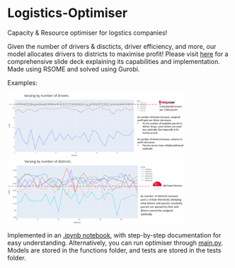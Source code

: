 # Logistics-Optimiser
 Capacity & Resource optimiser for logstics companies!

Given the number of drivers & discticts, driver efficiency, and more, our model allocates drivers to districts to maximise profit!
Please visit [here](https://docs.google.com/presentation/d/1lxU26y4mf7Nmt6frD7sL42esgbJ4AWX2/edit?usp=sharing&ouid=108841601711736669109&rtpof=true&sd=true) for a comprehensive slide deck explaining its capabilities and implementation.
Made using RSOME and solved using Gurobi.

Examples:
<p float="left">
 <img src="img/Example1.png" alt="drawing" width="400"/>
 <img src="img/Example2.png" alt="drawing" width="400"/>
</p>

Implemented in an [.ipynb notebook](logistics_optimiser.ipynb), with step-by-step documentation for easy understanding.
Alternatively, you can run optimiser through [main.py](main.py). Models are stored in the functions folder, and tests are stored in the tests folder.